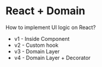 # React + Domain

How to implement UI logic on React?

- v1 - Inside Component
- v2 - Custom hook
- v3 - Domain Layer
- v4 - Domain Layer + Decorator